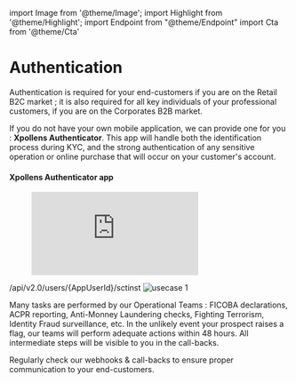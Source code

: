 import Image from '@theme/Image';
import Highlight from '@theme/Highlight';
import Endpoint from "@theme/Endpoint"
import Cta from '@theme/Cta'





# Authentication 





Authentication is required for your end-customers if you are on the Retail B2C market ; it is also required for all key individuals of your professional customers, if you are on the Corporates B2B market.

<Highlight type="tip">

If you do not have your own mobile application, we can provide one for you : **Xpollens Authenticator**. This app will handle both the identification process during KYC, and the strong authentication of any sensitive operation or online purchase that will occur on your customer's account.

</Highlight>

#### Xpollens Authenticator app
<figure class="video_container">
  <iframe src="https://youtu.be/ovGkP9y40NY" frameborder="0" allowfullscreen="true"> </iframe>
</figure>



​/api​/v2.0​/users​/{AppUserId}​/sctinst
<Image src="docs/KYC-regulatory-context.png" alt="usecase 1"/>

Many tasks are performed by our Operational Teams : FICOBA declarations, ACPR reporting, Anti-Monney Laundering checks, Fighting Terrorism, Identity Fraud surveillance, etc. In the unlikely event your prospect raises a flag, our teams will perform adequate actions within 48 hours. All intermediate steps will be visible to you in the call-backs.

<Highlight type="tip">
  Regularly check our webhooks & call-backs to ensure proper communication to your end-customers.
</Highlight>
